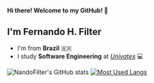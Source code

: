 #### Hi there! Welcome to my GitHub! 👋

## I'm Fernando H. Filter
- I'm from **Brazil** 🇧🇷
- I study **Software Engineering** at *[Univates](https://www.univates.br/)* 💻

![NandoFilter's GitHub stats](https://github-readme-stats.vercel.app/api?username=NandoFilter&theme=vue-dark&show_icons=true)
[![Most Used Langs](https://github-readme-stats.vercel.app/api/top-langs/?username=NandoFilter&layout=compact&theme=vue-dark)](https://github.com/anuraghazra/github-readme-stats)

